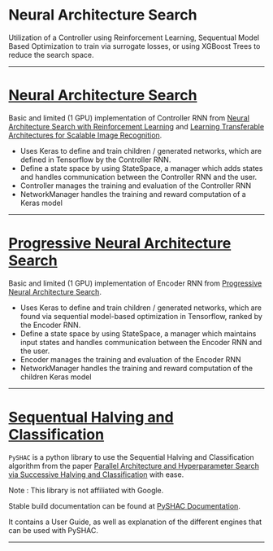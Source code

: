 # Neural Architecture Search

Utilization of a Controller using Reinforcement Learning, Sequentual Model Based Optimization to train via
surrogate losses, or using XGBoost Trees to reduce the search space.

----

# [Neural Architecture Search](https://github.com/titu1994/neural-architecture-search)

Basic and limited (1 GPU) implementation of Controller RNN from [Neural Architecture Search with Reinforcement Learning](https://arxiv.org/abs/1611.01578) and [Learning Transferable Architectures for Scalable Image Recognition](https://arxiv.org/abs/1707.07012).

 - Uses Keras to define and train children / generated networks, which are defined in Tensorflow by the Controller RNN.
 - Define a state space by using StateSpace, a manager which adds states and handles communication between the Controller RNN and the user.
 - Controller manages the training and evaluation of the Controller RNN
 - NetworkManager handles the training and reward computation of a Keras model

----


# [Progressive Neural Architecture Search](https://github.com/titu1994/progressive-neural-architecture-search)

Basic and limited (1 GPU) implementation of Encoder RNN from [Progressive Neural Architecture Search](https://arxiv.org/abs/1712.00559).

 - Uses Keras to define and train children / generated networks, which are found via sequential model-based optimization in Tensorflow, ranked by the Encoder RNN.
 - Define a state space by using StateSpace, a manager which maintains input states and handles communication between the Encoder RNN and the user.
 - Encoder manages the training and evaluation of the Encoder RNN
 - NetworkManager handles the training and reward computation of the children Keras model

----


# [Sequentual Halving and Classification](https://github.com/titu1994/pyshac)

`PySHAC` is a python library to use the Sequential Halving and Classification algorithm from the paper [Parallel Architecture and Hyperparameter Search via Successive Halving and Classification](https://arxiv.org/abs/1805.10255) with ease.

Note : This library is not affiliated with Google.

Stable build documentation can be found at [PySHAC Documentation](http://titu1994.github.io/pyshac/).

It contains a User Guide, as well as explanation of the different engines that can be used with PySHAC.

----